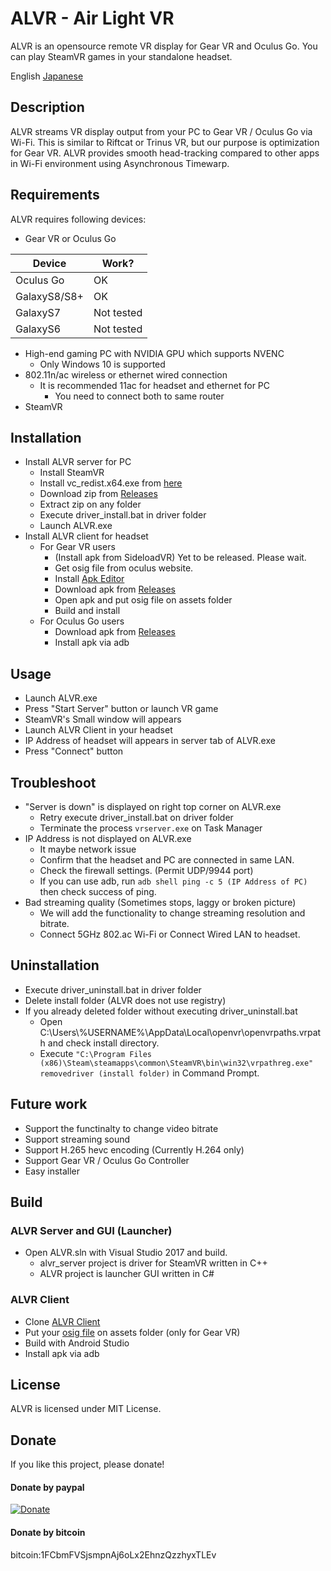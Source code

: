# ALVR - Air Light VR

ALVR is an opensource remote VR display for Gear VR and Oculus Go. You can play SteamVR games in your standalone headset.

English [Japanese](https://github.com/polygraphene/ALVR/blob/master/README-ja.md)

## Description
ALVR streams VR display output from your PC to Gear VR / Oculus Go via Wi-Fi. This is similar to Riftcat or Trinus VR, but our purpose is optimization for Gear VR. ALVR provides smooth head-tracking compared to other apps in Wi-Fi environment using Asynchronous Timewarp.

## Requirements
ALVR requires following devices:
- Gear VR or Oculus Go

|Device|Work?|
|---|---|
|Oculus Go|OK|
|GalaxyS8/S8+|OK|
|GalaxyS7|Not tested|
|GalaxyS6|Not tested|

- High-end gaming PC with NVIDIA GPU which supports NVENC
    - Only Windows 10 is supported
- 802.11n/ac wireless or ethernet wired connection
    - It is recommended 11ac for headset and ethernet for PC
        - You need to connect both to same router
- SteamVR

## Installation
- Install ALVR server for PC
    - Install SteamVR
    - Install vc\_redist.x64.exe from [here](https://www.microsoft.com/en-us/download/details.aspx?id=53840)
    - Download zip from [Releases](https://github.com/polygraphene/ALVR/releases)
    - Extract zip on any folder
    - Execute driver\_install.bat in driver folder
    - Launch ALVR.exe
- Install ALVR client for headset
    - For Gear VR users
        - (Install apk from SideloadVR) Yet to be released. Please wait.
        - Get osig file from oculus website.
        - Install [Apk Editor](https://play.google.com/store/apps/details?id=com.gmail.heagoo.apkeditor)
        - Download apk from [Releases](https://github.com/polygraphene/ALVR/releases)
        - Open apk and put osig file on assets folder
        - Build and install
    - For Oculus Go users
        - Download apk from [Releases](https://github.com/polygraphene/ALVR/releases)
        - Install apk via adb

## Usage
- Launch ALVR.exe
- Press "Start Server" button or launch VR game
- SteamVR's Small window will appears
- Launch ALVR Client in your headset
- IP Address of headset will appears in server tab of ALVR.exe
- Press "Connect" button

## Troubleshoot
- "Server is down" is displayed on right top corner on ALVR.exe
    - Retry execute driver\_install.bat on driver folder
    - Terminate the process `vrserver.exe` on Task Manager
- IP Address is not displayed on ALVR.exe
    - It maybe network issue
    - Confirm that the headset and PC are connected in same LAN.
    - Check the firewall settings. (Permit UDP/9944 port)
    - If you can use adb, run `adb shell ping -c 5 (IP Address of PC)` then check success of ping.
- Bad streaming quality (Sometimes stops, laggy or broken picture)
    - We will add the functionality to change streaming resolution and bitrate.
    - Connect 5GHz 802.ac Wi-Fi or Connect Wired LAN to headset.

## Uninstallation
- Execute driver\_uninstall.bat in driver folder
- Delete install folder (ALVR does not use registry)
- If you already deleted folder without executing driver\_uninstall.bat
    - Open C:\Users\\%USERNAME%\AppData\Local\openvr\openvrpaths.vrpath and check install directory.
    - Execute
    `"C:\Program Files (x86)\Steam\steamapps\common\SteamVR\bin\win32\vrpathreg.exe" removedriver (install folder)`
    in Command Prompt.

## Future work
- Support the functinalty to change video bitrate
- Support streaming sound
- Support H.265 hevc encoding (Currently H.264 only)
- Support Gear VR / Oculus Go Controller
- Easy installer

## Build
### ALVR Server and GUI (Launcher)
- Open ALVR.sln with Visual Studio 2017 and build.
    - alvr\_server project is driver for SteamVR written in C++
    - ALVR project is launcher GUI written in C#

### ALVR Client
- Clone [ALVR Client](https://github.com/polygraphene/ALVRClient)
- Put your [osig file](https://developer.oculus.com/documentation/mobilesdk/latest/concepts/mobile-submission-sig-file/) on assets folder (only for Gear VR)
- Build with Android Studio
- Install apk via adb

## License
ALVR is licensed under MIT License.

## Donate
If you like this project, please donate!

#### Donate by paypal
[![Donate](https://img.shields.io/badge/Donate-PayPal-green.svg)](https://www.paypal.com/cgi-bin/webscr?cmd=_donations&business=polygraphene@gmail.com&lc=US&item_name=Donate+for+ALVR+developer&no_note=0&cn=&curency_code=USD&bn=PP-DonationsBF:btn_donateCC_LG.gif:NonHosted)
#### Donate by bitcoin
bitcoin:1FCbmFVSjsmpnAj6oLx2EhnzQzzhyxTLEv
